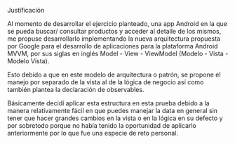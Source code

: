 Justificación 

Al momento de desarrollar el ejercicio planteado, una app Android en la que se pueda buscar/ consultar productos y acceder al detalle de los mismos, me propuse desarrollarlo implementando la nueva arquitectura propuesta por Google para el desarrollo de aplicaciones para la plataforma Android MVVM, por sus siglas en inglés Model - View - ViewModel (Modelo - Vista - Modelo Vista). 

Esto debido a que en este modelo de arquitectura o patrón, se propone el manejo por separado de la vista al de la lógica de negocio así como también plantea la declaración de observables.

Básicamente decidí aplicar esta estructura en esta prueba debido a la manera relativamente fácil en que puedes manejar la data en general sin tener que hacer grandes cambios en la vista o en la lógica en su defecto y por sobretodo porque no había tenido la oportunidad de aplicarlo anteriormente por lo que fue una especie de reto personal.
